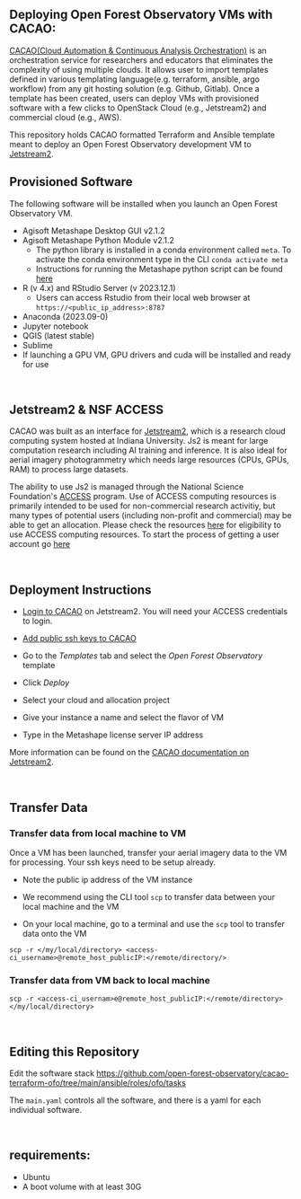 ## Deploying Open Forest Observatory VMs with CACAO:
[CACAO(Cloud Automation & Continuous Analysis Orchestration)](https://cyverse.org/cacao) is an orchestration service for researchers and educators that eliminates the complexity of using multiple clouds. It allows user to import templates defined in various templating language(e.g. terraform, ansible, argo workflow) from any git hosting solution (e.g. Github, Gitlab). Once a template has been created, users can deploy VMs with provisioned software with a few clicks to OpenStack Cloud (e.g., Jetstream2) and commercial cloud (e.g., AWS). 

This repository holds CACAO formatted Terraform and Ansible template meant to deploy an Open Forest Observatory development VM to [Jetstream2](https://jetstream-cloud.org/). 

## Provisioned Software
The following software will be installed when you launch an Open Forest Observatory VM. 

* Agisoft Metashape Desktop GUI v2.1.2
* Agisoft Metashape Python Module v2.1.2
  * The python library is installed in a conda environment called `meta`. To activate the conda environment type in the CLI `conda activate meta`
  * Instructions for running the Metashape python script can be found [here](https://github.com/open-forest-observatory/automate-metashape)
* R (v 4.x) and RStudio Server (v 2023.12.1)
  * Users can access Rstudio from their local web browser at `https://<public_ip_address>:8787`
* Anaconda (2023.09-0)
* Jupyter notebook
* QGIS (latest stable)
* Sublime
* If launching a GPU VM, GPU drivers and cuda will be installed and ready for use


<br/>

## Jetstream2 & NSF ACCESS

CACAO was built as an interface for [Jetstream2](https://jetstream-cloud.org/), which is a research cloud computing system hosted at Indiana University. Js2 is meant for large computation research including AI training and inference. It is also ideal for aerial imagery photogrammetry which needs large resources (CPUs, GPUs, RAM) to process large datasets. 

The ability to use Js2 is managed through the National Science Foundation's [ACCESS](https://access-ci.org/) program. Use of ACCESS computing resources is primarily intended to be used for non-commercial research activitiy, but many types of potential users (including non-profit and commercial) may be able to get an allocation. Please check the resources [here](https://allocations.access-ci.org/allocations-policy#eligibility) for eligibility to use ACCESS computing resources. To start the process of getting a user account go [here](https://operations.access-ci.org/identity/new-user)

<br/>

## Deployment Instructions

* [Login to CACAO](https://cacao.jetstream-cloud.org/) on Jetstream2. You will need your ACCESS credentials to login. 

* [Add public ssh keys to CACAO](https://docs.jetstream-cloud.org/ui/cacao/credentials/)

* Go to the _Templates_ tab and select the _Open Forest Observatory_ template

* Click _Deploy_
* Select your cloud and allocation project
* Give your instance a name and select the flavor of VM
* Type in the Metashape license server IP address


More information can be found on the [CACAO documentation on Jetstream2](https://docs.jetstream-cloud.org/ui/cacao/overview/). 


<br/>

## Transfer Data
### Transfer data from local machine to VM
Once a VM has been launched, transfer your aerial imagery data to the VM for processing. Your ssh keys need to be setup already. 

* Note the public ip address of the VM instance

* We recommend using the CLI tool `scp` to transfer data between your local machine and the VM

* On your local machine, go to a terminal and use the `scp` tool to transfer data onto the VM 

`scp -r </my/local/directory> <access-ci_username>@remote_host_publicIP:</remote/directory/>`

### Transfer data from VM back to local machine

`scp -r <access-ci_usernam>e@remote_host_publicIP:</remote/directory> </my/local/directory>`



<br/>

## Editing this Repository

Edit the software stack https://github.com/open-forest-observatory/cacao-terraform-ofo/tree/main/ansible/roles/ofo/tasks

The `main.yaml` controls all the software, and there is a yaml for each individual software. 

<br/>

## requirements:
- Ubuntu
- A boot volume with at least 30G 
